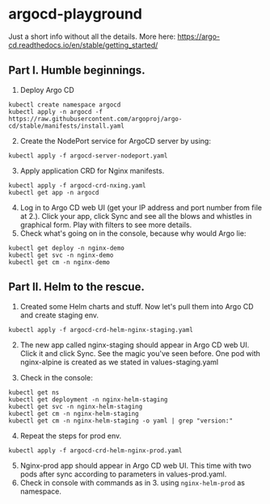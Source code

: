 # argocd-playground

Just a short info without all the details. More here: https://argo-cd.readthedocs.io/en/stable/getting_started/

## Part I. Humble beginnings.

1. Deploy Argo CD
```
kubectl create namespace argocd
kubectl apply -n argocd -f https://raw.githubusercontent.com/argoproj/argo-cd/stable/manifests/install.yaml
```

2. Create the NodePort service for ArgoCD server by using:

```
kubectl apply -f argocd-server-nodeport.yaml
```

3. Apply application CRD for Nginx manifests.

```
kubectl apply -f argocd-crd-nxing.yaml
kubectl get app -n argocd
```

4. Log in to Argo CD web UI (get your IP address and port number from file at 2.). Click your app, click Sync and see all the blows and whistles in graphical form. Play with filters to see more details.
5. Check what's going on in the console, because why would Argo lie:

```
kubectl get deploy -n nginx-demo
kubectl get svc -n nginx-demo
kubectl get cm -n nginx-demo
```

## Part II. Helm to the rescue.

1. Created some Helm charts and stuff. Now let's pull them into Argo CD and create staging env.

```
kubectl apply -f argocd-crd-helm-nginx-staging.yaml
```

2. The new app called nginx-staging should appear in Argo CD web UI. Click it and click Sync. See the magic you've seen before. One pod with nginx-alpine is created as we stated in values-staging.yaml

3. Check in the console:

```
kubectl get ns
kubectl get deployment -n nginx-helm-staging
kubectl get svc -n nginx-helm-staging
kubectl get cm -n nginx-helm-staging
kubectl get cm -n nginx-helm-staging -o yaml | grep "version:"
```

4. Repeat the steps for prod env.

```
kubectl apply -f argocd-crd-helm-nginx-prod.yaml
```

5. Nginx-prod app should appear in Argo CD web UI. This time with two pods after sync according to parameters in values-prod.yaml.
6. Check in console with commands as in 3. using `nginx-helm-prod` as namespace.


